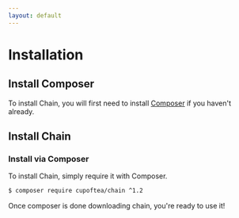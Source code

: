```yaml
---
layout: default
---
```


# Installation
<!-- [[TOC]] -->

## Install Composer

To install Chain, you will first need to install [Composer](https://getcomposer.org/doc/00-intro.md) if you haven't already.


## Install Chain

### Install via Composer

To install Chain, simply require it with Composer.

```bash
$ composer require cupoftea/chain ^1.2
````

Once composer is done downloading chain, you're ready to use it!
